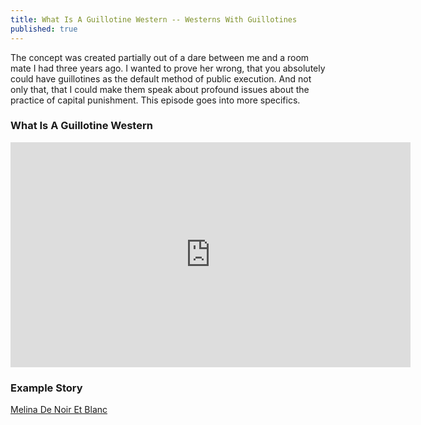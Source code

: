 ```yaml
---
title: What Is A Guillotine Western -- Westerns With Guillotines
published: true
---
```

The concept was created partially out of a dare between me and a room mate I had three years ago. I wanted to prove her wrong, that you absolutely could have guillotines as the default method of public execution. And not only that, that I could make them speak about profound issues about the practice of capital punishment. This episode goes into more specifics.

### What Is A Guillotine Western
<iframe allowfullscreen src="https://www.vidlii.com/embed?v=m0X90XYZ_am&a=1" frameborder="0" width="640" height="360"></iframe>

### Example Story
[Melina De Noir Et Blanc](https://lwflouisa.github.io/Homepage/ShortStories/#melinadenoiretblanc)
